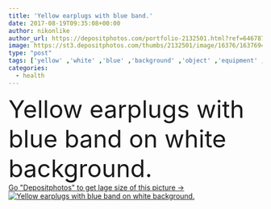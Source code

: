 ```yaml
---
title: 'Yellow earplugs with blue band.'
date: 2017-08-19T09:35:08+00:00
author: nikonlike
author_url: https://depositphotos.com/portfolio-2132501.html?ref=64678756
image: https://st3.depositphotos.com/thumbs/2132501/image/16376/163769494/api_thumb_450.jpg?forcejpeg=true
type: "post"
tags: ['yellow' ,'white' ,'blue' ,'background' ,'object' ,'equipment' ,'shot' ,'studio' ,'health' ,'protection' ,'industrial' ,'plug' ,'rubber' ,'industry' ,'sound' ,'work' ,'tools' ,'safety' ,'noise' ,'silence' ,'ear' ,'filter' ,'prevention' ,'hearing' ,'muted' ,'earplugs' ,'noise protection' ]
categories: 
  - health
---
```

<div aling="center">
            <font size="60"> Yellow earplugs with blue band on white background.</font>   
</div>
<div>
    <a href='https://st3.depositphotos.com/thumbs/2132501/image/16376/163769494/api_thumb_450.jpg?forcejpeg=true?ref=64678756' target=_blank > Go "Depositphotos" to get lage size of this picture ->
        <img href='https://st3.depositphotos.com/thumbs/2132501/image/16376/163769494/api_thumb_450.jpg?forcejpeg=true?ref=64678756' src='https://st3.depositphotos.com/2132501/16376/i/950/depositphotos_163769494-stock-photo-yellow-earplugs-with-blue-band.jpg?forcejpeg=true' alt='Yellow earplugs with blue band on white background.' >
    </a>
</div>

